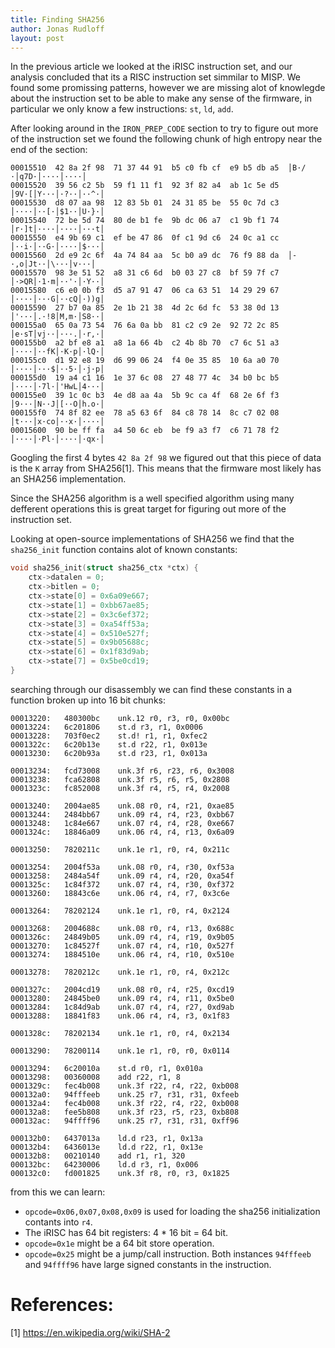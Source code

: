 ```yaml
---
title: Finding SHA256
author: Jonas Rudloff
layout: post
---
```


In the previous article we looked at the iRISC instruction set, and our analysis concluded that its a RISC instruction set simmilar to MISP. We found some promissing patterns, however we are missing alot of knowlegde about the instruction set to be able to make any sense of the firmware, in particular we only know a few instructions: `st`, `ld`, `add`.

After looking around in the `IRON_PREP_CODE` section to try to figure out more of the instruction set we found the following chunk of high entropy near the end of the section:
```
00015510  42 8a 2f 98  71 37 44 91  b5 c0 fb cf  e9 b5 db a5  │B·/·│q7D·│····│····│
00015520  39 56 c2 5b  59 f1 11 f1  92 3f 82 a4  ab 1c 5e d5  │9V·[│Y···│·?··│··^·│
00015530  d8 07 aa 98  12 83 5b 01  24 31 85 be  55 0c 7d c3  │····│··[·│$1··│U·}·│
00015540  72 be 5d 74  80 de b1 fe  9b dc 06 a7  c1 9b f1 74  │r·]t│····│····│···t│
00015550  e4 9b 69 c1  ef be 47 86  0f c1 9d c6  24 0c a1 cc  │··i·│··G·│····│$···│
00015560  2d e9 2c 6f  4a 74 84 aa  5c b0 a9 dc  76 f9 88 da  │-·,o│Jt··│\···│v···│
00015570  98 3e 51 52  a8 31 c6 6d  b0 03 27 c8  bf 59 7f c7  │·>QR│·1·m│··'·│·Y··│
00015580  c6 e0 0b f3  d5 a7 91 47  06 ca 63 51  14 29 29 67  │····│···G│··cQ│·))g│
00015590  27 b7 0a 85  2e 1b 21 38  4d 2c 6d fc  53 38 0d 13  │'···│.·!8│M,m·│S8··│
000155a0  65 0a 73 54  76 6a 0a bb  81 c2 c9 2e  92 72 2c 85  │e·sT│vj··│···.│·r,·│
000155b0  a2 bf e8 a1  a8 1a 66 4b  c2 4b 8b 70  c7 6c 51 a3  │····│··fK│·K·p│·lQ·│
000155c0  d1 92 e8 19  d6 99 06 24  f4 0e 35 85  10 6a a0 70  │····│···$│··5·│·j·p│
000155d0  19 a4 c1 16  1e 37 6c 08  27 48 77 4c  34 b0 bc b5  │····│·7l·│'HwL│4···│
000155e0  39 1c 0c b3  4e d8 aa 4a  5b 9c ca 4f  68 2e 6f f3  │9···│N··J│[··O│h.o·│
000155f0  74 8f 82 ee  78 a5 63 6f  84 c8 78 14  8c c7 02 08  │t···│x·co│··x·│····│
00015600  90 be ff fa  a4 50 6c eb  be f9 a3 f7  c6 71 78 f2  │····│·Pl·│····│·qx·│
```

Googling the first 4 bytes `42 8a 2f 98` we figured out that this piece of data is the `K` array from SHA256[1]. This means that the firmware most likely has an SHA256 implementation.

Since the SHA256 algorithm is a well specified algorithm using many defferent operations this is great target for figuring out more of the instruction set.

Looking at open-source implementations of SHA256 we find that the `sha256_init` function contains alot of known constants:
```c
void sha256_init(struct sha256_ctx *ctx) {
	ctx->datalen = 0;
	ctx->bitlen = 0;
	ctx->state[0] = 0x6a09e667;
	ctx->state[1] = 0xbb67ae85;
	ctx->state[2] = 0x3c6ef372;
	ctx->state[3] = 0xa54ff53a;
	ctx->state[4] = 0x510e527f;
	ctx->state[5] = 0x9b05688c;
	ctx->state[6] = 0x1f83d9ab;
	ctx->state[7] = 0x5be0cd19;
}
```

searching through our disassembly we can find these constants in a function broken up into 16 bit chunks:
```
00013220:	480300bc	unk.12 r0, r3, r0, 0x00bc
00013224:	6c201806	st.d r3, r1, 0x0006
00013228:	703f0ec2	st.d! r1, r1, 0xfec2
0001322c:	6c20b13e	st.d r22, r1, 0x013e
00013230:	6c20b93a	st.d r23, r1, 0x013a

00013234:	fcd73008	unk.3f r6, r23, r6, 0x3008
00013238:	fca62808	unk.3f r5, r6, r5, 0x2808
0001323c:	fc852008	unk.3f r4, r5, r4, 0x2008

00013240:	2004ae85	unk.08 r0, r4, r21, 0xae85
00013244:	2484bb67	unk.09 r4, r4, r23, 0xbb67
00013248:	1c84e667	unk.07 r4, r4, r28, 0xe667
0001324c:	18846a09	unk.06 r4, r4, r13, 0x6a09

00013250:	7820211c	unk.1e r1, r0, r4, 0x211c

00013254:	2004f53a	unk.08 r0, r4, r30, 0xf53a
00013258:	2484a54f	unk.09 r4, r4, r20, 0xa54f
0001325c:	1c84f372	unk.07 r4, r4, r30, 0xf372
00013260:	18843c6e	unk.06 r4, r4, r7, 0x3c6e

00013264:	78202124	unk.1e r1, r0, r4, 0x2124

00013268:	2004688c	unk.08 r0, r4, r13, 0x688c
0001326c:	24849b05	unk.09 r4, r4, r19, 0x9b05
00013270:	1c84527f	unk.07 r4, r4, r10, 0x527f
00013274:	1884510e	unk.06 r4, r4, r10, 0x510e

00013278:	7820212c	unk.1e r1, r0, r4, 0x212c

0001327c:	2004cd19	unk.08 r0, r4, r25, 0xcd19
00013280:	24845be0	unk.09 r4, r4, r11, 0x5be0
00013284:	1c84d9ab	unk.07 r4, r4, r27, 0xd9ab
00013288:	18841f83	unk.06 r4, r4, r3, 0x1f83

0001328c:	78202134	unk.1e r1, r0, r4, 0x2134

00013290:	78200114	unk.1e r1, r0, r0, 0x0114

00013294:	6c20010a	st.d r0, r1, 0x010a
00013298:	00360008	add r22, r1, 8
0001329c:	fec4b008	unk.3f r22, r4, r22, 0xb008
000132a0:	94fffeeb	unk.25 r7, r31, r31, 0xfeeb
000132a4:	fec4b008	unk.3f r22, r4, r22, 0xb008
000132a8:	fee5b808	unk.3f r23, r5, r23, 0xb808
000132ac:	94ffff96	unk.25 r7, r31, r31, 0xff96

000132b0:	6437013a	ld.d r23, r1, 0x13a
000132b4:	6436013e	ld.d r22, r1, 0x13e
000132b8:	00210140	add r1, r1, 320
000132bc:	64230006	ld.d r3, r1, 0x006
000132c0:	fd001825	unk.3f r8, r0, r3, 0x1825
```

from this we can learn:
- `opcode=0x06,0x07,0x08,0x09` is used for loading the sha256 initialization contants into `r4`.
- The iRISC has 64 bit registers: 4 * 16 bit = 64 bit.
- `opcode=0x1e` might be a 64 bit store operation.
- `opcode=0x25` might be a jump/call instruction. Both instances `94fffeeb` and `94ffff96` have large signed constants in the instruction.

References:
===========
[1] https://en.wikipedia.org/wiki/SHA-2

